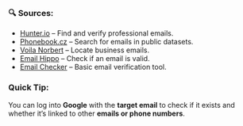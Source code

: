 ### 🔍 Sources:
- [Hunter.io](https://hunter.io) – Find and verify professional emails.  
- [Phonebook.cz](https://phonebook.cz) – Search for emails in public datasets.  
- [Voila Norbert](https://www.voilanorbert.com) – Locate business emails.  
- [Email Hippo](https://tools.emailhippo.com) – Check if an email is valid.  
- [Email Checker](https://email-checker.net) – Basic email verification tool.  

### Quick Tip:
You can log into **Google** with the **target email** to check if it exists and whether it’s linked to other **emails or phone numbers**.
